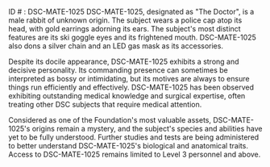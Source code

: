 ID # : DSC-MATE-1025
DSC-MATE-1025, designated as "The Doctor", is a male rabbit of unknown origin. The subject wears a police cap atop its head, with gold earrings adorning its ears. The subject's most distinct features are its ski goggle eyes and its frightened mouth. DSC-MATE-1025 also dons a silver chain and an LED gas mask as its accessories.

Despite its docile appearance, DSC-MATE-1025 exhibits a strong and decisive personality. Its commanding presence can sometimes be interpreted as bossy or intimidating, but its motives are always to ensure things run efficiently and effectively. DSC-MATE-1025 has been observed exhibiting outstanding medical knowledge and surgical expertise, often treating other DSC subjects that require medical attention.

Considered as one of the Foundation's most valuable assets, DSC-MATE-1025's origins remain a mystery, and the subject's species and abilities have yet to be fully understood. Further studies and tests are being administered to better understand DSC-MATE-1025's biological and anatomical traits. Access to DSC-MATE-1025 remains limited to Level 3 personnel and above.